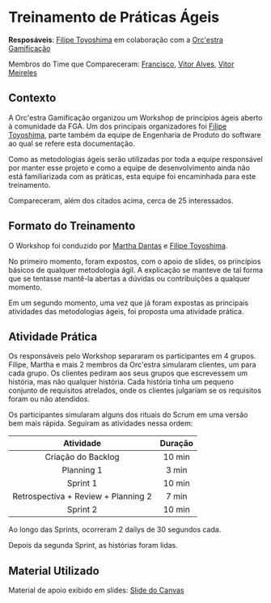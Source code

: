 # Treinamento de Práticas Ágeis

**Resposáveis**: [Filipe Toyoshima](filipetoyoshima) em colaboração com a [Orc'estra Gamificação](http://orcestra.com.br/)

Membros do Time que Compareceram: [Francisco](@FranciscoHeronildo), [Vitor Alves](@vitorAlves7), [Vitor Meireles](@VitorMeirelesOliveira)

## Contexto

A Orc'estra Gamificação organizou um Workshop de princípios ágeis aberto à comunidade da FGA. Um dos principais organizadores foi [Filipe Toyoshima](@filipetoyoshima), parte também da equipe de Engenharia de Produto do software ao qual se refere esta documentação.

Como as metodologias ágeis serão utilizadas por toda a equipe responsável por manter esse projeto e como a equipe de desenvolvimento ainda não está familiarizada com as práticas, esta equipe foi encaminhada para este treinamento.

Compareceram, além dos citados acima, cerca de 25 interessados.

## Formato do Treinamento

O Workshop foi conduzido por [Martha Dantas](@MarthaDs) e [Filipe Toyoshima](@filipetoyoshima).

No primeiro momento, foram expostos, com o apoio de slides, os princípios básicos de qualquer metodologia ágil. A explicação se manteve de tal forma que se tentasse mantê-la abertas a dúvidas ou contribuições a qualquer momento.

Em um segundo momento, uma vez que já foram expostas as principais atividades das metodologias ágeis, foi proposta uma atividade prática.

## Atividade Prática

Os responsáveis pelo Workshop separaram os participantes em 4 grupos. Filipe, Martha e mais 2 membros da Orc'estra simularam clientes, um para cada grupo. Os clientes pediram aos seus grupos que escrevessem um história, mas não qualquer história. Cada história tinha um pequeno conjunto de requisitos atrelados, onde os clientes julgariam se os requisitos foram ou não atendidos.

Os participantes simularam alguns dos rituais do Scrum em uma versão bem mais rápida. Seguiram as atividades nessa ordem:

| Atividade | Duração |
| :---: | :---: |
| Criação do Backlog | 10 min |
| Planning 1 | 3 min |
| Sprint 1 | 10 min |
| Retrospectiva + Review + Planning 2 | 7 min |
| Sprint 2 | 10 min |

Ao longo das Sprints, ocorreram 2 dailys de 30 segundos cada.

Depois da segunda Sprint, as histórias foram lidas.

## Material Utilizado

Material de apoio exibido em slides: [Slide do Canvas](https://www.canva.com/design/DADSQXBPaz8/nbRv_gzpGSEsymtOoLEMPA/view?utm_content=DADSQXBPaz8&utm_campaign=designshare&utm_medium=link&utm_source=sharebutton)